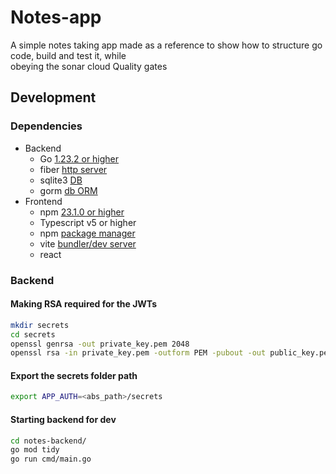 # Notes-app
A simple notes taking app made as a reference to show how to structure go code, build and test it, while  
obeying the sonar cloud Quality gates

## Development 

### Dependencies 
* Backend  
    * Go [1.23.2 or higher](https://go.dev/doc/)
    * fiber [http server](https://gofiber.io/)
    * sqlite3 [DB](https://www.sqlite.org/index.html) 
    * gorm [db ORM](https://gorm.io/)  
* Frontend  
    * npm [23.1.0 or higher](https://nodejs.org/en)
    * Typescript v5 or higher
    * npm [package manager](https://www.npmjs.com/)
    * vite [bundler/dev server](https://vitejs.dev/guide/why.html)
    * react

### Backend

#### Making RSA required for the JWTs
```bash
mkdir secrets
cd secrets
openssl genrsa -out private_key.pem 2048
openssl rsa -in private_key.pem -outform PEM -pubout -out public_key.pem.pub
```
#### Export the secrets folder path
```bash
export APP_AUTH=<abs_path>/secrets
```

#### Starting backend for dev
```bash
cd notes-backend/
go mod tidy
go run cmd/main.go
```

